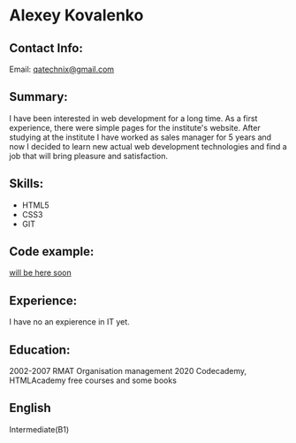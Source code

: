 # Alexey Kovalenko

## Contact Info:   
Email: qatechnix@gmail.com

## Summary: 
I have been interested in web development for a long time. 
As a first experience, there were simple pages for the institute's website.
After studying at the institute I have worked as sales manager for 5 years 
and now I decided to learn new actual web development technologies and find 
a job that will bring pleasure and satisfaction.

## Skills: 
* HTML5
* CSS3
* GIT

## Code example: 
[will be here soon](https://github.com/w3code)

## Experience:
I have no an expierence in IT yet.

## Education:
2002-2007 RMAT Organisation management
2020 Codecademy, HTMLAcademy free courses and some books

## English
Intermediate(B1)
